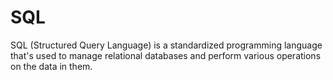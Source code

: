 # SQL

SQL (Structured Query Language) is a standardized programming language that's used to manage relational databases and perform various operations on the data in them. 
